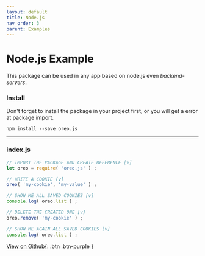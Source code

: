 ```yaml
---
layout: default
title: Node.js
nav_order: 3
parent: Examples
---
```


# Node.js Example
This package can be used in any app based on node.js even *backend-servers*.

### Install
Don't forget to install the package in your project first, or you will get a error at package import.

`npm install --save oreo.js`

------

### index.js
```js
// IMPORT THE PACKAGE AND CREATE REFERENCE [v]
let oreo = require( 'oreo.js' ) ;

// WRITE A COOKIE [v]
oreo( 'my-cookie', 'my-value' ) ;

// SHOW ME ALL SAVED COOKIES [v]
console.log( oreo.list ) ;  

// DELETE THE CREATED ONE [v]
oreo.remove( 'my-cookie' ) ;

// SHOW ME AGAIN ALL SAVED COOKIES [v]
console.log( oreo.list ) ;  
```

[View on Github](https://github.com/PudreteDiablo/oreo.js/tree/master/examples/nodejs){: .btn .btn-purple }